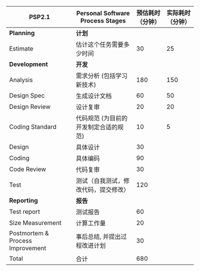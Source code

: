 PSP2.1 | Personal Software Process Stages | 预估耗时（分钟） | 实际耗时（分钟）
--- | --- | --- | --- 
**Planning** | **计划**
Estimate | 估计这个任务需要多少时间 | 30 |  25 |
**Development** | **开发**
Analysis |  需求分析 (包括学习新技术) | 180 | 150
Design Spec |  生成设计文档 | 60 | 50
Design Review | 设计复审 | 20 | 20
Coding Standard | 代码规范 (为目前的开发制定合适的规范) | 10 | 5
Design | 具体设计 | 30 | 
Coding | 具体编码 | 90 | 
Code Review | 代码复审 | 30 | 
Test | 测试（自我测试，修改代码，提交修改）| 120 | 
**Reporting** | **报告**
Test report | 测试报告 | 60 | 
Size Measurement | 计算工作量 | 20 | 
Postmortem & Process Improvement |  事后总结, 并提出过程改进计划 | 30 | 
Total | 合计 | 680 | 
